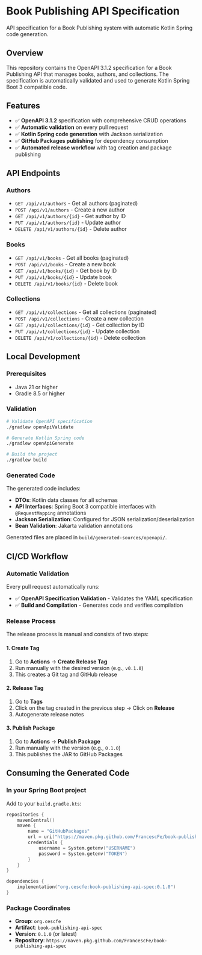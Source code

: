 # Book Publishing API Specification

API specification for a Book Publishing system with automatic Kotlin Spring code generation.

## Overview

This repository contains the OpenAPI 3.1.2 specification for a Book Publishing API that manages books, authors, and collections. The specification is automatically validated and used to generate Kotlin Spring Boot 3 compatible code.

## Features

- ✅ **OpenAPI 3.1.2** specification with comprehensive CRUD operations
- ✅ **Automatic validation** on every pull request
- ✅ **Kotlin Spring code generation** with Jackson serialization
- ✅ **GitHub Packages publishing** for dependency consumption
- ✅ **Automated release workflow** with tag creation and package publishing

## API Endpoints

### Authors
- `GET /api/v1/authors` - Get all authors (paginated)
- `POST /api/v1/authors` - Create a new author
- `GET /api/v1/authors/{id}` - Get author by ID
- `PUT /api/v1/authors/{id}` - Update author
- `DELETE /api/v1/authors/{id}` - Delete author

### Books
- `GET /api/v1/books` - Get all books (paginated)
- `POST /api/v1/books` - Create a new book
- `GET /api/v1/books/{id}` - Get book by ID
- `PUT /api/v1/books/{id}` - Update book
- `DELETE /api/v1/books/{id}` - Delete book

### Collections
- `GET /api/v1/collections` - Get all collections (paginated)
- `POST /api/v1/collections` - Create a new collection
- `GET /api/v1/collections/{id}` - Get collection by ID
- `PUT /api/v1/collections/{id}` - Update collection
- `DELETE /api/v1/collections/{id}` - Delete collection

## Local Development

### Prerequisites

- Java 21 or higher
- Gradle 8.5 or higher

### Validation

```bash
# Validate OpenAPI specification
./gradlew openApiValidate

# Generate Kotlin Spring code
./gradlew openApiGenerate

# Build the project
./gradlew build
```

### Generated Code

The generated code includes:
- **DTOs**: Kotlin data classes for all schemas
- **API Interfaces**: Spring Boot 3 compatible interfaces with `@RequestMapping` annotations
- **Jackson Serialization**: Configured for JSON serialization/deserialization
- **Bean Validation**: Jakarta validation annotations

Generated files are placed in `build/generated-sources/openapi/`.

## CI/CD Workflow

### Automatic Validation

Every pull request automatically runs:
- ✅ **OpenAPI Specification Validation** - Validates the YAML specification
- ✅ **Build and Compilation** - Generates code and verifies compilation

### Release Process

The release process is manual and consists of two steps:

#### 1. Create Tag

1. Go to **Actions** → **Create Release Tag**
2. Run manually with the desired version (e.g., `v0.1.0`)
3. This creates a Git tag and GitHub release

#### 2. Release Tag

1. Go to **Tags**
2. Click on the tag created in the previous step → Click on **Release**
3. Autogenerate release notes

#### 3. Publish Package

1. Go to **Actions** → **Publish Package**
2. Run manually with the version (e.g., `0.1.0`)
3. This publishes the JAR to GitHub Packages

## Consuming the Generated Code

### In your Spring Boot project

Add to your `build.gradle.kts`:

```kotlin
repositories {
    mavenCentral()
    maven {
        name = "GitHubPackages"
        url = uri("https://maven.pkg.github.com/FrancescFe/book-publishing-api-spec")
        credentials {
            username = System.getenv("USERNAME")
            password = System.getenv("TOKEN")
        }
    }
}

dependencies {
    implementation("org.cescfe:book-publishing-api-spec:0.1.0")
}
```

### Package Coordinates

- **Group**: `org.cescfe`
- **Artifact**: `book-publishing-api-spec`
- **Version**: `0.1.0` (or latest)
- **Repository**: `https://maven.pkg.github.com/FrancescFe/book-publishing-api-spec`
